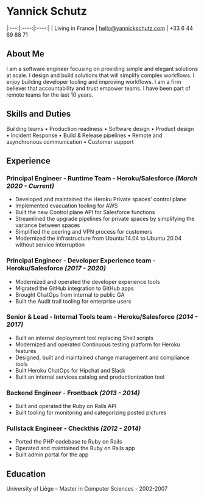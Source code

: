 # Yannick Schutz
|:---:|:----:|:----:|
| Living in France | hello@yannickschutz.com | +33 6 44 69 88 71

## About Me
I am a software engineer focusing on providing simple and elegant solutions at scale. I design and build solutions that will simplify complex workflows. I enjoy building developer tooling and improving workflows. I am a firm believer that accountability and trust empower teams. I have been part of remote teams for the last 10 years. 

## Skills and Duties

Building teams • Production readiness • Software design • Product design • Incident Response • Build & Release pipelines • Remote and asynchronous communication • Customer support

## Experience

### Principal Engineer - Runtime Team - Heroku/Salesforce *(March 2020 - Current)*
- Developed and maintained the Heroku Private spaces' control plane
- Implemented evacuation tooling for AWS 
- Built the new Control plane API for Salesforce functions
- Streamlined the upgrade pipelines for private spaces by simplifying the variance between spaces
- Simplified the peering and VPN process for customers
- Modernized the infrastructure from Ubuntu 14.04 to Ubuntu 20.04 without service interruption

### Principal Engineer - Developer Experience team - Heroku/Salesforce *(2017 - 2020)*
- Modernized and operated the developer experience tools
- Migrated the GitHub integration to GitHub apps
- Brought ChatOps from internal to public GA
- Built the Audit trail tooling for enterprise users

### Senior & Lead - Internal Tools team - Heroku/Salesforce *(2014 - 2017)*
- Built an internal deployment tool replacing Shell scripts
- Modernized and operated Continuous testing platform for Heroku features
- Designed, built and maintained change management and compliance tools
- Built Heroku ChatOps for Hipchat and Slack
- Built an internal services catalog and productionization tool

### Backend Engineer - Frontback *(2013 - 2014)*
- Built and operated the Ruby on Rails API
- Built tooling for monitoring and categorizing posted pictures

### Fullstack Engineer - Checkthis *(2012 - 2014)*
- Ported the PHP codebase to Ruby on Rails
- Operated and maintained the Ruby on Rails app
- Built admin portal for the app

## Education

University of Liège – Master in Computer Sciences - 2002-2007
